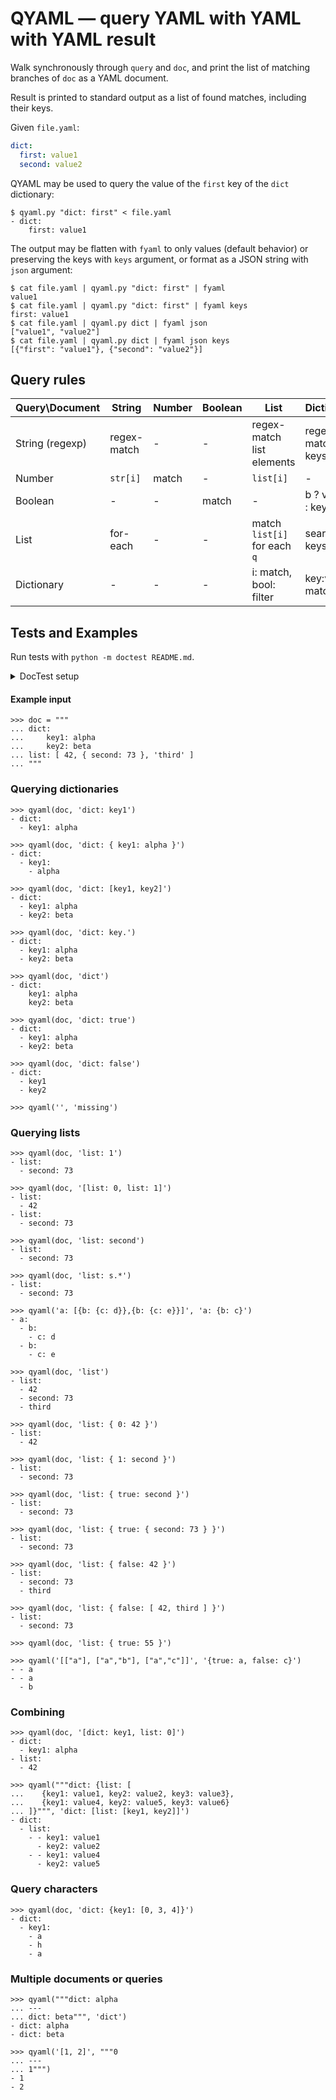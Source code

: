 QYAML — query YAML with YAML with YAML result
=============================================

Walk synchronously through `query` and `doc`, and print the list of matching branches of `doc` as a YAML document.

Result is printed to standard output as a list of found matches, including their keys.

Given `file.yaml`:

```yaml
dict:
  first: value1
  second: value2
```

QYAML may be used to query the value of the `first` key of the `dict` dictionary:

```shell
$ qyaml.py "dict: first" < file.yaml
- dict:
    first: value1
```

The output may be flatten with `fyaml` to only values (default behavior) or preserving the keys with `keys` argument, or format as a JSON string with `json` argument:

```shell
$ cat file.yaml | qyaml.py "dict: first" | fyaml
value1
$ cat file.yaml | qyaml.py "dict: first" | fyaml keys
first: value1
$ cat file.yaml | qyaml.py dict | fyaml json
["value1", "value2"]
$ cat file.yaml | qyaml.py dict | fyaml json keys
[{"first": "value1"}, {"second": "value2"}]
```

Query rules
-----------

| Query\Document  | String      | Number | Boolean |        List                  |   Dictionary      |
|-----------------|-------------|--------|---------|------------------------------|-------------------|
| String (regexp) | regex-match |   -    |    -    | regex-match list elements    | regex-match keys  |
| Number          | `str[i]`    | match  |    -    | `list[i]`                    | -                 |
| Boolean         |      -      |   -    | match   | -                            | b ? values : keys |
| List            | for-each    |   -    |    -    | match `list[i]` for each `q` | search keys       |
| Dictionary      |      -      |   -    |    -    | i: match, bool: filter       | key:value match   |

## Tests and Examples

Run tests with `python -m doctest README.md`.

<details>
    <summary>DocTest setup</summary>

    >>> from qyaml import qyaml, print_results
    >>> qy = qyaml
    >>> def qyaml(d, q): print_results(qy(d, q))

</details>

#### Example input

    >>> doc = """
    ... dict:
    ...     key1: alpha
    ...     key2: beta
    ... list: [ 42, { second: 73 }, 'third' ]
    ... """

### Querying dictionaries

    >>> qyaml(doc, 'dict: key1')
    - dict:
      - key1: alpha

    >>> qyaml(doc, 'dict: { key1: alpha }')
    - dict:
      - key1:
        - alpha

    >>> qyaml(doc, 'dict: [key1, key2]')
    - dict:
      - key1: alpha
      - key2: beta

    >>> qyaml(doc, 'dict: key.')
    - dict:
      - key1: alpha
      - key2: beta

    >>> qyaml(doc, 'dict')
    - dict:
        key1: alpha
        key2: beta

    >>> qyaml(doc, 'dict: true')
    - dict:
      - key1: alpha
      - key2: beta

    >>> qyaml(doc, 'dict: false')
    - dict:
      - key1
      - key2

    >>> qyaml('', 'missing')

### Querying lists

    >>> qyaml(doc, 'list: 1')
    - list:
      - second: 73

    >>> qyaml(doc, '[list: 0, list: 1]')
    - list:
      - 42
    - list:
      - second: 73

    >>> qyaml(doc, 'list: second')
    - list:
      - second: 73

    >>> qyaml(doc, 'list: s.*')
    - list:
      - second: 73

    >>> qyaml('a: [{b: {c: d}},{b: {c: e}}]', 'a: {b: c}')
    - a:
      - b:
        - c: d
      - b:
        - c: e

    >>> qyaml(doc, 'list')
    - list:
      - 42
      - second: 73
      - third

    >>> qyaml(doc, 'list: { 0: 42 }')
    - list:
      - 42

    >>> qyaml(doc, 'list: { 1: second }')
    - list:
      - second: 73

    >>> qyaml(doc, 'list: { true: second }')
    - list:
      - second: 73

    >>> qyaml(doc, 'list: { true: { second: 73 } }')
    - list:
      - second: 73

    >>> qyaml(doc, 'list: { false: 42 }')
    - list:
      - second: 73
      - third

    >>> qyaml(doc, 'list: { false: [ 42, third ] }')
    - list:
      - second: 73

    >>> qyaml(doc, 'list: { true: 55 }')

    >>> qyaml('[["a"], ["a","b"], ["a","c"]]', '{true: a, false: c}')
    - - a
    - - a
      - b

### Combining

    >>> qyaml(doc, '[dict: key1, list: 0]')
    - dict:
      - key1: alpha
    - list:
      - 42

    >>> qyaml("""dict: {list: [
    ...    {key1: value1, key2: value2, key3: value3},
    ...    {key1: value4, key2: value5, key3: value6}
    ... ]}""", 'dict: [list: [key1, key2]]')
    - dict:
      - list:
        - - key1: value1
          - key2: value2
        - - key1: value4
          - key2: value5

### Query characters

    >>> qyaml(doc, 'dict: {key1: [0, 3, 4]}')
    - dict:
      - key1:
        - a
        - h
        - a

### Multiple documents or queries

    >>> qyaml("""dict: alpha
    ... ---
    ... dict: beta""", 'dict')
    - dict: alpha
    - dict: beta

    >>> qyaml('[1, 2]', """0
    ... ---
    ... 1""")
    - 1
    - 2
